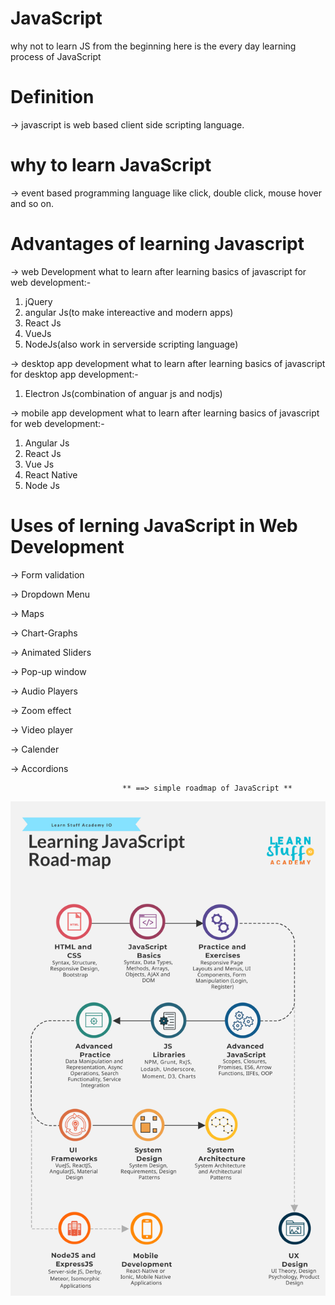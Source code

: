 # JavaScript

why not to learn JS from the beginning
here is the every day learning process of JavaScript

# Definition

-> javascript is web based client side scripting language.

# why to learn JavaScript

-> event based programming language like click, double click, mouse hover and so on.

# Advantages of learning Javascript

-> web Development
what to learn after learning basics of javascript for web development:-

1. jQuery
2. angular Js(to make intereactive and modern apps)
3. React Js
4. VueJs
5. NodeJs(also work in serverside scripting language)

-> desktop app development
what to learn after learning basics of javascript for desktop app development:-

1. Electron Js(combination of anguar js and nodjs)

-> mobile app development
what to learn after learning basics of javascript for web development:-

1. Angular Js
2. React Js
3. Vue Js
4. React Native
5. Node Js

# Uses of lerning JavaScript in Web Development

-> Form validation

-> Dropdown Menu

-> Maps

-> Chart-Graphs

-> Animated Sliders

-> Pop-up window

-> Audio Players

-> Zoom effect

-> Video player

-> Calender

-> Accordions

                             ** ==> simple roadmap of JavaScript **

![CHEESE!](js_roadmap.png)
